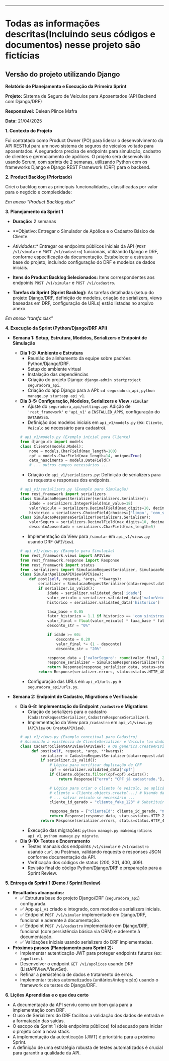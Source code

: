 ---

# Todas as informações descritas(Incluindo seus códigos e documentos) nesse projeto são fictícias


## Versão do projeto utilizando Django

**Relatório de Planejamento e Execução da Primeira Sprint**

**Projeto:** Sistema de Seguro de Veículos para Aposentados (API Backend com Django/DRF)

**Responsável:** Delean Plince Mafra

**Data:** 21/04/2025

**1. Contexto do Projeto**

Fui contratado como Product Owner (PO) para liderar o desenvolvimento da API RESTful para um novo sistema de seguros de veículos voltado para aposentados. A seguradora precisa de endpoints para simulação, cadastro de clientes e gerenciamento de apólices. O projeto será desenvolvido usando Scrum, com sprints de 2 semanas, utilizando Python com os frameworks Django e Django REST Framework (DRF) para o backend.

**2. Product Backlog (Priorizado)**

Criei o backlog com as principais funcionalidades, classificadas por valor para o negócio e complexidade:

*Em anexo "Product Backlog.xlsx"*

**3. Planejamento da Sprint 1**

*   **Duração:** 2 semanas
*   **Objetivo: Entregar o Simulador de Apólice e o Cadastro Básico de Cliente.


*   *Atividades:** Entregar os endpoints públicos iniciais da API (`POST /v1/simular` e `POST /v1/cadastro`) funcionais, utilizando Django e DRF, conforme especificação da documentação. Estabelecer a estrutura base do projeto, incluindo configuração do DRF e modelos de dados iniciais.
*   **Itens do Product Backlog Selecionados:** Itens correspondentes aos endpoints `POST /v1/simular` e `POST /v1/cadastro`.
*   **Tarefas da Sprint (Sprint Backlog):** As tarefas detalhadas (setup do projeto Django/DRF, definição de modelos, criação de serializers, views baseadas em DRF, configuração de URLs) estão listadas no arquivo anexo.

*Em anexo "tarefa.xlsx"*

**4. Execução da Sprint (Python/Django/DRF API)**

*   **Semana 1: Setup, Estrutura, Modelos, Serializers e Endpoint de Simulação**
    *   **Dia 1-2: Ambiente e Estrutura**
        *   Reunião de alinhamento da equipe sobre padrões Python/Django/DRF.
        *   Setup do ambiente virtual
        *   Instalação das dependências
        *   Criação do projeto Django: `django-admin startproject seguradora_api`.
        *   Criação do app Django para a API: `cd seguradora_api`, `python manage.py startapp api_v1`.
    *   **Dia 3-5: Configuração, Modelos, Serializers e View `/simular`**
        *   Ajuste do `seguradora_api/settings.py`: Adição de `'rest_framework'` e `'api_v1'` a `INSTALLED_APPS`, configuração do `DATABASES`.
        *   Definição dos modelos iniciais em `api_v1/models.py` (ex: `Cliente`, `Veiculo` se necessário para cadastro).
        ```python
        # api_v1/models.py (Exemplo inicial para Cliente)
        from django.db import models
        class Cliente(models.Model):
            nome = models.CharField(max_length=100)
            cpf = models.CharField(max_length=14, unique=True)
            data_nascimento = models.DateField()
            # ... outros campos necessários ...
        ```
        *   Criação de `api_v1/serializers.py`: Definição de serializers para os requests e responses dos endpoints.
        ```python
        # api_v1/serializers.py (Exemplo para Simulação)
        from rest_framework import serializers
        class SimulacaoRequestSerializer(serializers.Serializer):
            idade = serializers.IntegerField(min_value=18)
            valorVeiculo = serializers.DecimalField(max_digits=10, decimal_places=2, min_value=0)
            historico = serializers.ChoiceField(choices=['limpo', 'com_sinistros'])
        class SimulacaoResponseSerializer(serializers.Serializer):
            valorSeguro = serializers.DecimalField(max_digits=10, decimal_places=2)
            descontoAposentado = serializers.CharField(max_length=5)
        ```
        *   Implementação da View para `/simular` em `api_v1/views.py` usando DRF (`APIView`).
        ```python
        # api_v1/views.py (Exemplo para Simulação)
        from rest_framework.views import APIView
        from rest_framework.response import Response
        from rest_framework import status
        from .serializers import SimulacaoRequestSerializer, SimulacaoResponseSerializer
        class SimularApoliceAPIView(APIView):
            def post(self, request, *args, **kwargs):
                serializer = SimulacaoRequestSerializer(data=request.data)
                if serializer.is_valid():
                    idade = serializer.validated_data['idade']
                    valor_veiculo = serializer.validated_data['valorVeiculo']
                    historico = serializer.validated_data['historico']

                    taxa_base = 0.05
                    fator_historico = 1.1 if historico == 'com_sinistros' else 1.0
                    valor_final = float(valor_veiculo) * taxa_base * fator_historico
                    desconto_str = "0%"

                    if idade >= 60:
                        desconto = 0.20
                        valor_final *= (1 - desconto)
                        desconto_str = "20%"

                    response_data = {'valorSeguro': round(valor_final, 2), 'descontoAposentado': desconto_str}
                    response_serializer = SimulacaoResponseSerializer(response_data)
                    return Response(response_serializer.data, status=status.HTTP_200_OK)
                return Response(serializer.errors, status=status.HTTP_400_BAD_REQUEST)
        ```
        *   Configuração das URLs em `api_v1/urls.py` e `seguradora_api/urls.py`.

*   **Semana 2: Endpoint de Cadastro, Migrations e Verificação**
    *   **Dia 6-8: Implementação do Endpoint `/cadastro` e Migrations**
        *   Criação de serializers para o cadastro (`CadastroRequestSerializer`, `CadastroResponseSerializer`).
        *   Implementação da View para `/cadastro` em `api_v1/views.py` (`APIView` ou `CreateAPIView`).
        ```python
        # api_v1/views.py (Exemplo conceitual para Cadastro)
        # Assumindo a existência de ClienteSerializer e Veiculo (ou dados no Cliente)
        class CadastroClienteAPIView(APIView): # Ou generics.CreateAPIView
             def post(self, request, *args, **kwargs):
                 serializer = CadastroRequestSerializer(data=request.data)
                 if serializer.is_valid():
                     # Lógica para verificar duplicação de CPF
                     cpf = serializer.validated_data['cpf']
                     if Cliente.objects.filter(cpf=cpf).exists():
                         return Response({"erro": "CPF já cadastrado."}, status=status.HTTP_409_CONFLICT)

                     # Lógica para criar o cliente (e veículo, se aplicável)
                     # cliente = Cliente.objects.create(...) # Usando dados validados
                     # ... salvar veículo se necessário ...
                     cliente_id_gerado = "cliente_fake_123" # Substituir pelo ID real

                     response_data = {"clienteId": cliente_id_gerado, "mensagem": "Cadastro realizado com sucesso."}
                     return Response(response_data, status=status.HTTP_201_CREATED)
                 return Response(serializer.errors, status=status.HTTP_400_BAD_REQUEST)
        ```
        *   Execução das migrações: `python manage.py makemigrations api_v1`, `python manage.py migrate`.
    *   **Dia 9-10: Testes e Encerramento**
        *   Testes manuais dos endpoints `/v1/simular` e `/v1/cadastro` usando `curl` ou Postman, validando requests e responses JSON conforme documentação da API.
        *   Verificação dos códigos de status (200, 201, 400, 409).
        *   Revisão final do código Python/Django/DRF e preparação para a Sprint Review.

**5. Entrega da Sprint 1 (Demo / Sprint Review)**

*   **Resultados alcançados:**
    *   ✅ Estrutura base do projeto Django/DRF (`seguradora_api`) configurada.
    *   ✅ App `api_v1` criado e integrado, com modelos e serializers iniciais.
    *   ✅ Endpoint `POST /v1/simular` implementado em Django/DRF, funcional e aderente à documentação.
    *   ✅ Endpoint `POST /v1/cadastro` implementado em Django/DRF, funcional (com persistência básica via ORM) e aderente à documentação.
    *   ✅ Validações iniciais usando serializers do DRF implementadas.
*   **Próximos passos (Planejamento para Sprint 2):**
    *   Implementar autenticação JWT para proteger endpoints futuros (ex: `/apolices`).
    *   Desenvolver o endpoint `GET /v1/apolices` usando DRF (ListAPIView/ViewSet).
    *   Refinar a persistência de dados e tratamento de erros.
    *   Implementar testes automatizados (unitários/integração) usando o framework de testes do Django/DRF.

**6. Lições Aprendidas e o que deu certo**

*   A documentação da API serviu como um bom guia para a implementação com DRF.
*   O uso de Serializers do DRF facilitou a validação dos dados de entrada e a formatação das saídas.
*   O escopo da Sprint 1 (dois endpoints públicos) foi adequado para iniciar o projeto com a nova stack.
*   A implementação da autenticação (JWT) é prioritária para a próxima Sprint.
*   A definição de uma estratégia robusta de testes automatizados é crucial para garantir a qualidade da API.
